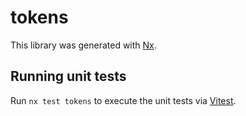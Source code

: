 # tokens

This library was generated with [Nx](https://nx.dev).

## Running unit tests

Run `nx test tokens` to execute the unit tests via [Vitest](https://vitest.dev/).
